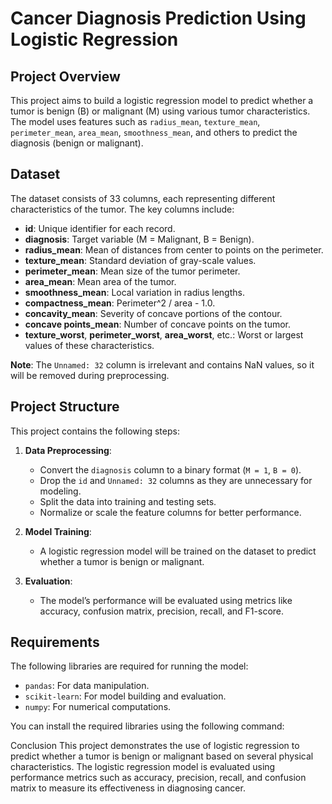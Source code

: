 # Cancer Diagnosis Prediction Using Logistic Regression

## Project Overview

This project aims to build a logistic regression model to predict whether a tumor is benign (B) or malignant (M) using various tumor characteristics. The model uses features such as `radius_mean`, `texture_mean`, `perimeter_mean`, `area_mean`, `smoothness_mean`, and others to predict the diagnosis (benign or malignant).

## Dataset

The dataset consists of 33 columns, each representing different characteristics of the tumor. The key columns include:

- **id**: Unique identifier for each record.
- **diagnosis**: Target variable (M = Malignant, B = Benign).
- **radius_mean**: Mean of distances from center to points on the perimeter.
- **texture_mean**: Standard deviation of gray-scale values.
- **perimeter_mean**: Mean size of the tumor perimeter.
- **area_mean**: Mean area of the tumor.
- **smoothness_mean**: Local variation in radius lengths.
- **compactness_mean**: Perimeter^2 / area - 1.0.
- **concavity_mean**: Severity of concave portions of the contour.
- **concave points_mean**: Number of concave points on the tumor.
- **texture_worst**, **perimeter_worst**, **area_worst**, etc.: Worst or largest values of these characteristics.

**Note**: The `Unnamed: 32` column is irrelevant and contains NaN values, so it will be removed during preprocessing.

## Project Structure

This project contains the following steps:

1. **Data Preprocessing**:
   - Convert the `diagnosis` column to a binary format (`M = 1`, `B = 0`).
   - Drop the `id` and `Unnamed: 32` columns as they are unnecessary for modeling.
   - Split the data into training and testing sets.
   - Normalize or scale the feature columns for better performance.

2. **Model Training**:
   - A logistic regression model will be trained on the dataset to predict whether a tumor is benign or malignant.
   
3. **Evaluation**:
   - The model’s performance will be evaluated using metrics like accuracy, confusion matrix, precision, recall, and F1-score.

## Requirements

The following libraries are required for running the model:

- `pandas`: For data manipulation.
- `scikit-learn`: For model building and evaluation.
- `numpy`: For numerical computations.

You can install the required libraries using the following command:

Conclusion
This project demonstrates the use of logistic regression to predict whether a tumor is benign or malignant based on several physical characteristics. The logistic regression model is evaluated using performance metrics such as accuracy, precision, recall, and confusion matrix to measure its effectiveness in diagnosing cancer.
